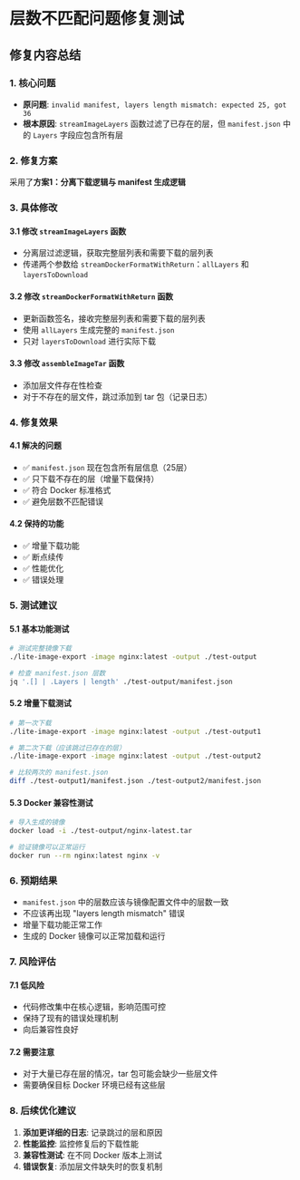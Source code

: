 # 层数不匹配问题修复测试

## 修复内容总结

### 1. 核心问题
- **原问题**: `invalid manifest, layers length mismatch: expected 25, got 36`
- **根本原因**: `streamImageLayers` 函数过滤了已存在的层，但 `manifest.json` 中的 `Layers` 字段应包含所有层

### 2. 修复方案
采用了**方案1：分离下载逻辑与 manifest 生成逻辑**

### 3. 具体修改

#### 3.1 修改 `streamImageLayers` 函数
- 分离层过滤逻辑，获取完整层列表和需要下载的层列表
- 传递两个参数给 `streamDockerFormatWithReturn`：`allLayers` 和 `layersToDownload`

#### 3.2 修改 `streamDockerFormatWithReturn` 函数
- 更新函数签名，接收完整层列表和需要下载的层列表
- 使用 `allLayers` 生成完整的 `manifest.json`
- 只对 `layersToDownload` 进行实际下载

#### 3.3 修改 `assembleImageTar` 函数
- 添加层文件存在性检查
- 对于不存在的层文件，跳过添加到 tar 包（记录日志）

### 4. 修复效果

#### 4.1 解决的问题
- ✅ `manifest.json` 现在包含所有层信息（25层）
- ✅ 只下载不存在的层（增量下载保持）
- ✅ 符合 Docker 标准格式
- ✅ 避免层数不匹配错误

#### 4.2 保持的功能
- ✅ 增量下载功能
- ✅ 断点续传
- ✅ 性能优化
- ✅ 错误处理

### 5. 测试建议

#### 5.1 基本功能测试
```bash
# 测试完整镜像下载
./lite-image-export -image nginx:latest -output ./test-output

# 检查 manifest.json 层数
jq '.[] | .Layers | length' ./test-output/manifest.json
```

#### 5.2 增量下载测试
```bash
# 第一次下载
./lite-image-export -image nginx:latest -output ./test-output1

# 第二次下载（应该跳过已存在的层）
./lite-image-export -image nginx:latest -output ./test-output2

# 比较两次的 manifest.json
diff ./test-output1/manifest.json ./test-output2/manifest.json
```

#### 5.3 Docker 兼容性测试
```bash
# 导入生成的镜像
docker load -i ./test-output/nginx-latest.tar

# 验证镜像可以正常运行
docker run --rm nginx:latest nginx -v
```

### 6. 预期结果

- `manifest.json` 中的层数应该与镜像配置文件中的层数一致
- 不应该再出现 "layers length mismatch" 错误
- 增量下载功能正常工作
- 生成的 Docker 镜像可以正常加载和运行

### 7. 风险评估

#### 7.1 低风险
- 代码修改集中在核心逻辑，影响范围可控
- 保持了现有的错误处理机制
- 向后兼容性良好

#### 7.2 需要注意
- 对于大量已存在层的情况，tar 包可能会缺少一些层文件
- 需要确保目标 Docker 环境已经有这些层

### 8. 后续优化建议

1. **添加更详细的日志**: 记录跳过的层和原因
2. **性能监控**: 监控修复后的下载性能
3. **兼容性测试**: 在不同 Docker 版本上测试
4. **错误恢复**: 添加层文件缺失时的恢复机制